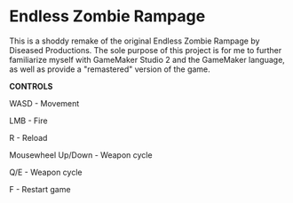 # Endless Zombie Rampage
This is a shoddy remake of the original Endless Zombie Rampage by Diseased Productions. The sole purpose of this project is for me to further familiarize myself with GameMaker Studio 2 and the GameMaker language, as well as provide a "remastered" version of the game.

**CONTROLS**

WASD - Movement

LMB - Fire

R - Reload

Mousewheel Up/Down - Weapon cycle

Q/E - Weapon cycle

F - Restart game
